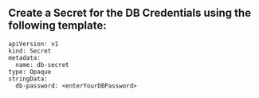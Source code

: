 ## Create a Secret for the DB Credentials using the following template:

```
apiVersion: v1
kind: Secret
metadata:
  name: db-secret
type: Opaque
stringData:
  db-password: <enterYourDBPassword>

```
